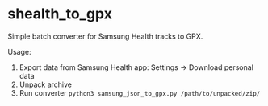 # shealth_to_gpx
Simple batch converter for Samsung Health tracks to GPX.

Usage:
1. Export data from Samsung Health app: Settings -> Download personal data
2. Unpack archive
3. Run converter
`python3 samsung_json_to_gpx.py /path/to/unpacked/zip/`
